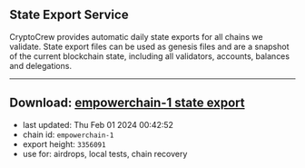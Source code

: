 ## State Export Service
CryptoCrew provides automatic daily state exports for all chains we validate. State export files can be used as genesis files and are a snapshot of the current blockchain state, including all validators, accounts, balances and delegations.

---
**Download: [empowerchain-1 state export](https://dl.ccvalidators.com/SERVICE/empowerchain/empowerchain-1_export_3356091.json)**
---

- last updated: Thu Feb 01 2024 00:42:52
- chain id: `empowerchain-1`
- export height: `3356091`
- use for: airdrops, local tests, chain recovery
